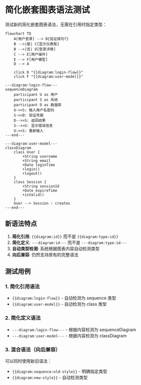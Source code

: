 # 简化嵌套图表语法测试

测试新的简化嵌套图表语法，无需在引用时指定类型：

```mermaid
flowchart TD
    A[用户登录] --> B{验证成功?}
    B -->|是| C[显示仪表板]
    B -->|否| D[登录详情]
    C --> E[用户操作]
    E --> F[用户模型]
    D --> A
    
    click D "{{diagram:login-flow}}"
    click F "{{diagram:user-model}}"

---diagram:login-flow---
sequenceDiagram
    participant U as 用户
    participant S as 系统
    participant D as 数据库
    U->>S: 输入用户名密码
    S->>D: 验证凭据
    D-->>S: 返回结果
    S-->>U: 显示错误信息
    U->>S: 重新输入
---end---

---diagram:user-model---
classDiagram
    class User {
        +String username
        +String email
        +Date loginTime
        +login()
        +logout()
    }
    class Session {
        +String sessionId
        +Date expireTime
        +isValid()
    }
    User --> Session : creates
---end---
```

## 新语法特点

1. **简化引用**: `{{diagram:id}}` 而不是 `{{diagram:type:id}}`
2. **简化定义**: `---diagram:id---` 而不是 `---diagram:type:id---`
3. **自动类型检测**: 系统根据图表内容自动检测类型
4. **向后兼容**: 仍然支持原有的完整语法

## 测试用例

### 1. 简化引用语法
- `{{diagram:login-flow}}` - 自动检测为 sequence 类型
- `{{diagram:user-model}}` - 自动检测为 class 类型

### 2. 简化定义语法
- `---diagram:login-flow---` - 根据内容检测为 sequenceDiagram
- `---diagram:user-model---` - 根据内容检测为 classDiagram

### 3. 混合语法（向后兼容）
可以同时使用新旧语法：
- `{{diagram:sequence:old-style}}` - 明确指定类型
- `{{diagram:new-style}}` - 自动检测类型
